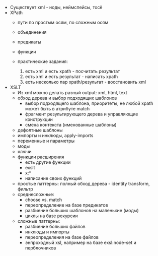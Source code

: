 * Существует xml - ноды, неймспейсы, тосё
* XPath
    * пути по простым осям, по сложным осям
    * объединения
    * предикаты
    * функции

    * практические задания:
        1. есть xml и есть xpath - посчитать результат
        2. есть xml и есть результат - написать xpath
        3. есть несколько пар xpath/результат - восстановить xml
* XSLT
    * Из xml можно делать разный output: xml, html, text
    * обход дерева и выбор подходящих шаблонов
        * выбор подходящего шаблона, приоритеты, не любой xpath может быть в атрибуте match
        * фрагмент результирующего дерева и управляющие конструкции
        * смена контекста (именованные шаблоны)
    * дефолтные шаблоны
    * импорты и инклюды, apply-imports
    * переменные и параметры
    * моды
    * ключи
    * функции расширения
        * есть другие функции
        * exslt
        * x:*
        * написание своих функций
    * простые паттерны: полный обход дерева - identity transform, фильтр
    * среднесложные:
        * choose vs. match
        * переопределение на базе предикатов
        * разбиение больших шаблонов на маленькие (моды)
        * циклы на базе рекурсии
    * сложные паттерны:
        * разбиение больших файлов
        * инклюды и импорты
        * переопределения на базе файлов
        * энпроходный xsl, например на базе exsl:node-set и перблочников

